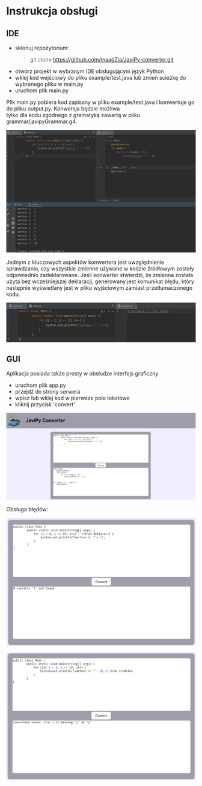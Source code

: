 # Instrukcja obsługi
## IDE
- sklonuj repozytorium:
  > git clone https://github.com/maadZia/JaviPy-converter.git
- otwórz projekt w wybranym IDE obsługującym język Python
- wklej kod wejściowy do pliku example/test.java lub zmień scieżkę do wybranego pliku w main.py
- uruchom plik main.py

Plik main.py pobiera kod zapisany w pliku example/test.java i konwertuje go do pliku output.py. Konwersja będzie możliwa <br>
tylko dla kodu zgodnego z gramatyką zawartą w pliku grammar/javipyGrammar.g4. <br>

![](https://github.com/maadZia/JaviPy-converter/blob/main/instructions/img/instruction1.png)

Jednym z kluczowych aspektów konwertera jest uwzględnienie sprawdzania, czy wszystkie zmienne używane
w kodzie źródłowym zostały odpowiednio zadeklarowane.
Jeśli konwerter stwierdzi, że zmienna została użyta bez wcześniejszej deklaracji, generowany jest komunikat błędu, 
który następnie wyświetlany jest w pliku wyjściowym zamiast przetłumaczonego kodu.

![](https://github.com/maadZia/JaviPy-converter/blob/main/instructions/img/instruction2.png)


## GUI
Aplikacja posiada także prosty w obsłudze interfejs graficzny
- uruchom plik app.py
- przejdź do strony serwera
- wpisz lub wklej kod w pierwsze pole tekstowe
- kliknij przycisk 'convert'
  
![](https://github.com/maadZia/JaviPy-converter/blob/main/instructions/img/instruction3.png)


Obsługa błędów:

![](https://github.com/maadZia/JaviPy-converter/blob/main/instructions/img/instruction4.png)

![](https://github.com/maadZia/JaviPy-converter/blob/main/instructions/img/instruction5.png)
